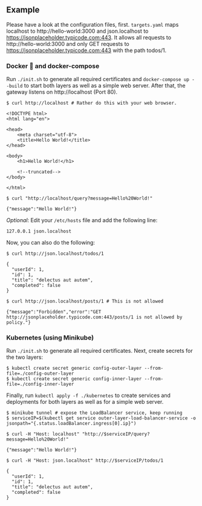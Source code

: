 ## Example

Please have a look at the configuration files, first. `targets.yaml` maps localhost to http://hello-world:3000 and json.localhost to https://jsonplaceholder.typicode.com:443. It allows all requests to http://hello-world:3000 and only GET requests to https://jsonplaceholder.typicode.com:443 with the path todos/1.

### Docker 🐳 and docker-compose

Run `./init.sh` to generate all required certificates and `docker-compose up --build` to start both layers as well as a simple web server. After that, the gateway listens on http://localhost (Port 80). 

```shell
$ curl http://localhost # Rather do this with your web browser.

<!DOCTYPE html>
<html lang="en">

<head>
    <meta charset="utf-8">
    <title>Hello World!</title>
</head>

<body>
    <h1>Hello World!</h1>

    <!--truncated-->
</body>

</html>

$ curl "http://localhost/query?message=Hello%20World!"

{"message":"Hello World!"}
```

*Optional*: Edit your `/etc/hosts` file and add the following line:

```
127.0.0.1 json.localhost
```

Now, you can also do the following:

```shell
$ curl http://json.localhost/todos/1

{
  "userId": 1,
  "id": 1,
  "title": "delectus aut autem",
  "completed": false
}

$ curl http://json.localhost/posts/1 # This is not allowed

{"message":"Forbidden","error":"GET http://jsonplaceholder.typicode.com:443/posts/1 is not allowed by policy."}
```

### Kubernetes (using Minikube)

Run `./init.sh` to generate all required certificates. Next, create secrets for the two layers:

```shell
$ kubectl create secret generic config-outer-layer --from-file=./config-outer-layer
$ kubectl create secret generic config-inner-layer --from-file=./config-inner-layer
```

Finally, run `kubectl apply -f ./kubernetes` to create services and deployments for both layers as well as for a simple web server.

```shell
$ minikube tunnel # expose the LoadBalancer service, keep running
$ serviceIP=$(kubectl get service outer-layer-load-balancer-service -o jsonpath="{.status.loadBalancer.ingress[0].ip}")

$ curl -H "Host: localhost" "http://$serviceIP/query?message=Hello%20World!"

{"message":"Hello World!"}

$ curl -H "Host: json.localhost" http://$serviceIP/todos/1

{
  "userId": 1,
  "id": 1,
  "title": "delectus aut autem",
  "completed": false
}
```
